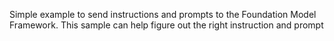 Simple example to send instructions and prompts to the Foundation Model Framework. This sample can help figure out the right instruction and prompt
